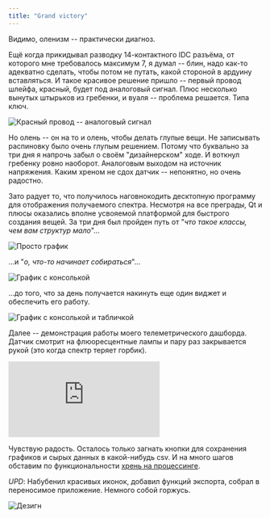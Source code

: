 ```yaml
---
title: "Grand victory"
---
```


Видимо, оленизм -- практически диагноз.

Ещё когда прикидывал разводку 14-контактного IDC разъёма, от которого мне требовалось максимум 7, я думал -- блин, надо как-то адекватно сделать, чтобы потом не путать, какой стороной в ардуину вставляться. 
И такое красивое решение пришло -- первый провод шлейфа, красный, будет под аналоговый сигнал.
Плюс несколько вынутых штырьков из гребенки, и вуаля -- проблема решается.
Типа ключ.

![Красный провод -- аналоговый сигнал](https://i.ibb.co/fvMMKBj/20190904-170134.jpg)

Но олень -- он на то и олень, чтобы делать глупые вещи.
Не записывать распиновку было очень глупым решением. 
Потому что буквально за три дня я напрочь забыл о своём "дизайнерском" ходе.
И воткнул гребенку ровно наоборот. 
Аналоговым выходом на источник напряжения.
Каким хреном не сдох датчик -- непонятно, но очень радостно.

Зато радует то, что получилось наговнокодить десктопную программу для отображения получаемого спектра.
Несмотря на все преграды, Qt и плюсы оказались вполне усвояемой платформой для быстрого создания вещей.
За три дня был пройден путь от "_что такое классы, чем вам структур мало_"...

![Просто график](https://i.ibb.co/PrbzC03/Screenshot-20190901-132017.png)

...и "_о, что-то начинает собираться_"...

![График с консолькой](https://i.ibb.co/WFZkXbR/Screenshot-20190901-141535.png)

...до того, что за день получается накинуть еще один виджет и обеспечить его работу.

![График с консолькой и табличкой](https://i.ibb.co/Tq9CXFL/Screenshot-20190904-221531.png)

Далее -- демонстрация работы моего телеметрического дашборда.
Датчик смотрит на флюоресцентные лампы и пару раз закрывается рукой (это когда спектр теряет горбик).

<div class="embed"><iframe src="https://webmshare.com/play/LxewL" frameborder="0" allowfullscreen></iframe></div>

Чувствую радость.
Осталось только загнать кнопки для сохранения графиков и сырых данных в какой-нибудь csv.
И на много шагов обставим по функциональности [хрень на процессинге](https://github.com/groupgets/c12880ma/blob/master/processing_plot_c12880ma/processing_plot_c12880ma.pde).

_UPD_: Набубенил красивых иконок, добавил функций экспорта, собрал в переносимое приложение.
Немного собой горжусь.

![Дезигн](https://i.ibb.co/8m7r25f/plotter-Yf-Bn-QZqf-I6.png)
